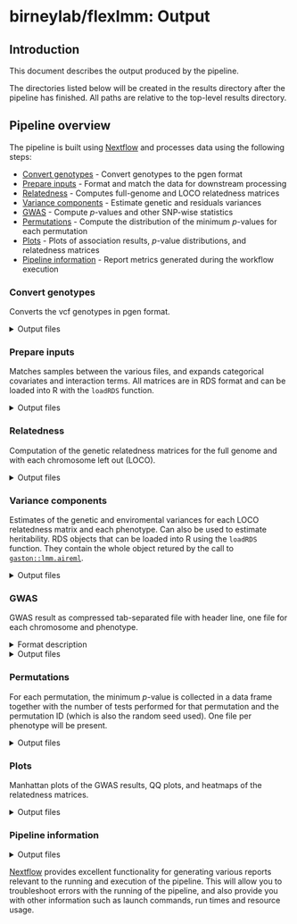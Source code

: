 # birneylab/flexlmm: Output

## Introduction

This document describes the output produced by the pipeline.

The directories listed below will be created in the results directory after the pipeline has finished. All paths are relative to the top-level results directory.

## Pipeline overview

The pipeline is built using [Nextflow](https://www.nextflow.io/) and processes data using the following steps:

- [Convert genotypes](#convert-genotypes) - Convert genotypes to the pgen format
- [Prepare inputs](#prepare-inputs) - Format and match the data for downstream processing
- [Relatedness](#relatedness) - Computes full-genome and LOCO relatedness matrices
- [Variance components](#variance-components) - Estimate genetic and residuals variances
- [GWAS](#gwas) - Compute _p_-values and other SNP-wise statistics
- [Permutations](#permutations) - Compute the distribution of the minimum _p_-values for each permutation
- [Plots](#plots) - Plots of association results, _p_-value distributions, and relatedness matrices
- [Pipeline information](#pipeline-information) - Report metrics generated during the workflow execution

### Convert genotypes

Converts the vcf genotypes in pgen format.

<details markdown="1">
<summary>Output files</summary>

- `genotypes/`
  - `*.pgen`: binary plink2 file
  - `*.psam`: sample ids
  - `*.pvar.zst`: variant information compressed with zstandard

</details>

### Prepare inputs

Matches samples between the various files, and expands categorical covariates and interaction terms. All matrices are in RDS format and can be loaded into R with the `loadRDS` function.

<details markdown="1">
<summary>Output files</summary>

- `model_matrices/{phenotype_name}/{chromosome_name}/`
  - `*.K.rds`: LOCO relatedness matrix for the current chromosome and phenotype
  - `*.C.rds`: matrix of fixed-effects for the null model
  - `*.y.rds`: phenotype vector
  - `*.gxe_frame.matched.rds`: `data.frame` object with all the covariates converted to the correct datatypes (for computing gxe terms)
  - `*.perm_group.matched.rds`: vector of groups memberships to be respected in the permutations
  - `*.sample.id`: text file with ordered sample names, one per line

</details>

### Relatedness

Computation of the genetic relatedness matrices for the full genome and with each chromosome left out (LOCO).

<details markdown="1">
<summary>Output files</summary>

- `relatedness_matrix/`
  - `loco/{left_out_chromosome_name}`: relatedness matrix evaluated on the full genome except for the named chromosome
    - `*.rel.bin`: [binary plink format](https://www.cog-genomics.org/plink/2.0/distance)
    - `*.rel.id`: sample IDs
  - `full_genome/`: relatedness matrix evaluated on the full genome
    - `*.rel.bin`: [binary plink format](https://www.cog-genomics.org/plink/2.0/distance)
    - `*.rel.id`: sample IDs

</details>

### Variance components

Estimates of the genetic and enviromental variances for each LOCO relatedness matrix and each phenotype. Can also be used to estimate heritability. RDS objects that can be loaded into R using the `loadRDS` function. They contain the whole object retured by the call to [`gaston::lmm.aireml`](https://cran.r-project.org/web/packages/gaston/index.html).

<details markdown="1">
<summary>Output files</summary>

- `variance_components/{phenotype_name}/*.hsq.rds`

</details>

### GWAS

GWAS result as compressed tab-separated file with header line, one file for each chromosome and phenotype.

<details markdown="1">
<summary>Format description</summary>

The columns are:
- `chr`: chromosome name
- `pos`: position of the variant
- `ref`: reference allele
- `alt`: alternate allele
- `lrt_chisq`: $\chi^2$ value of the Likelihood-ratio test
- `lrt_df`: degrees of freedom of the Likelihood-ratio test (number of extra parameters in the real model compared to the null model)
- `lrt_p`: _p_-value computed from `lrt_chisq` and `lrt_df`
- `beta`: fixed effect sizes for all the terms (including intercept and covariates)
  - This column contains several values. For each parameter, it contains the string `variable_name~beta_value`. This is separated by commas from other variable_name-beta_value pairs. Example of the content of the `beta` column for one line: `var1~0.3,var2~0.6,(Intercept)~2,x~1.2,x==1TRUE~0.9`

</details>

<details markdown="1">
<summary>Output files</summary>

- `gwas/{phenotype_name}/*.gwas.tsv.gz`

</details>

### Permutations

For each permutation, the minimum _p_-value is collected in a data frame together with the number of tests performed for that permutation and the permutation ID (which is also the random seed used). One file per phenotype will be present.

<details markdown="1">
<summary>Output files</summary>

- `permutations/*.min_p_dist.rds`: An RDS file that can be loaded in R with the `loadRDS` function. It contains a `data.frame` object with columns `permutation,min_p,n_snps`

</details>

### Plots

Manhattan plots of the GWAS results, QQ plots, and heatmaps of the relatedness matrices.

<details markdown="1">
<summary>Output files</summary>

- `plots/`
  - `manhattan/*.png`: Manhattan plots, one per phenotype
  - `qq/*.png`: quantile-quantile (qq) plots, one per phenotype
  - `relatednss_matrix`
    - `loco/{left_out_chromosome_name}/*.png`: LOCO relatedness matrix heatmaps, one per chromosome and phenotype
    - `full_genome/*.png`: full-genome relatedness matrix heatmaps, one per phenotype

</details>


### Pipeline information

<details markdown="1">
<summary>Output files</summary>

- `pipeline_info/`
  - Reports generated by Nextflow: `execution_report.html`, `execution_timeline.html`, `execution_trace.txt` and `pipeline_dag.dot`/`pipeline_dag.svg`.
  - Reports generated by the pipeline: `pipeline_report.html`, `pipeline_report.txt` and `software_versions.yml`. The `pipeline_report*` files will only be present if the `--email` / `--email_on_fail` parameter's are used when running the pipeline.
  - Reformatted samplesheet files used as input to the pipeline: `samplesheet.valid.csv`.

</details>

[Nextflow](https://www.nextflow.io/docs/latest/tracing.html) provides excellent functionality for generating various reports relevant to the running and execution of the pipeline. This will allow you to troubleshoot errors with the running of the pipeline, and also provide you with other information such as launch commands, run times and resource usage.
